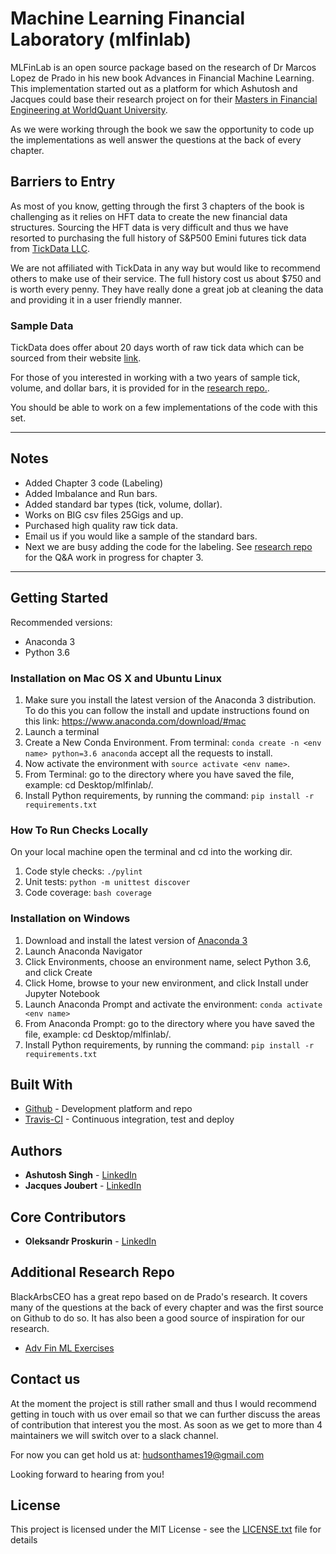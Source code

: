 # Machine Learning Financial Laboratory (mlfinlab)
MLFinLab is an open source package based on the research of Dr Marcos Lopez de Prado in his new book
Advances in Financial Machine Learning. This implementation started out as a platform for which Ashutosh and
Jacques could base their research project on for their [Masters in Financial Engineering at WorldQuant University](https://wqu.org/).

As we were working through the book we saw the opportunity to code up the implementations as well answer the 
questions at the back of every chapter. 

## Barriers to Entry
As most of you know, getting through the first 3 chapters of the book is challenging as it relies on HFT data to 
create the new financial data structures. Sourcing the HFT data is very difficult and thus we have resorted to purchasing the full history of S&P500 Emini futures tick data from [TickData LLC](https://www.tickdata.com/).

We are not affiliated with TickData in any way but would like to recommend others to make use of their service. The full history cost us about $750 and is worth every penny. They have really done a great job at cleaning the data and providing it in a user friendly manner. 

### Sample Data
TickData does offer about 20 days worth of raw tick data which can be sourced from their website [link](https://s3-us-west-2.amazonaws.com/tick-data-s3/downloads/ES_Sample.zip).

For those of you interested in working with a two years of sample tick, volume, and dollar bars, it is provided for in the [research repo.](https://github.com/hudson-and-thames/research/tree/master/Sample-Data).

You should be able to work on a few implementations of the code with this set. 

---

## Notes
* Added Chapter 3 code (Labeling)
* Added Imbalance and Run bars.
* Added standard bar types (tick, volume, dollar). 
* Works on BIG csv files 25Gigs and up.
* Purchased high quality raw tick data.
* Email us if you would like a sample of the standard bars.
* Next we are busy adding the code for the labeling. See [research repo](https://github.com/hudson-and-thames/research) for the Q&A work in progress for chapter 3.

---

## Getting Started

Recommended versions:
* Anaconda 3
* Python 3.6

### Installation on Mac OS X and Ubuntu Linux
1. Make sure you install the latest version of the Anaconda 3 distribution. To do this you can follow the install and update instructions found on this link: https://www.anaconda.com/download/#mac
2. Launch a terminal
3. Create a New Conda Environment. From terminal: ```conda create -n <env name> python=3.6 anaconda``` accept all the requests to install.
4. Now activate the environment with ```source activate <env name>```.
5. From Terminal: go to the directory where you have saved the file, example: cd Desktop/mlfinlab/.
6. Install Python requirements, by running the command: ```pip install -r requirements.txt```

### How To Run Checks Locally
On your local machine open the terminal and cd into the working dir. 
1. Code style checks: ```./pylint```
2. Unit tests: ```python -m unittest discover```
3. Code coverage: ```bash coverage```

### Installation on Windows
1. Download and install the latest version of [Anaconda 3](https://www.anaconda.com/distribution/#download-section)
2. Launch Anaconda Navigator
3. Click Environments, choose an environment name, select Python 3.6, and click Create
4. Click Home, browse to your new environment, and click Install under Jupyter Notebook
5. Launch Anaconda Prompt and activate the environment: ```conda activate <env name>```
6. From Anaconda Prompt: go to the directory where you have saved the file, example: cd Desktop/mlfinlab/.
7. Install Python requirements, by running the command: ```pip install -r requirements.txt```

## Built With
* [Github](https://github.com/hudson-and-thames/mlfinlab) - Development platform and repo
* [Travis-CI](https://www.travis-ci.com) - Continuous integration, test and deploy

## Authors

* **Ashutosh Singh** - [LinkedIn](https://www.linkedin.com/in/ashusinghpenn/)
* **Jacques Joubert** - [LinkedIn](https://www.linkedin.com/in/jacquesjoubert/)

## Core Contributors

* **Oleksandr Proskurin** - [LinkedIn](https://www.linkedin.com/in/proskurinolexandr/)

## Additional Research Repo
BlackArbsCEO has a great repo based on de Prado's research. It covers many of the questions at the back of every chapter and was the first source on Github to do so. It has also been a good source of inspiration for our research. 

* [Adv Fin ML Exercises](https://github.com/BlackArbsCEO/Adv_Fin_ML_Exercises)

## Contact us
At the moment the project is still rather small and thus I would recommend getting in touch with us over email so that we can further discuss the areas of contribution that interest you the most. As soon as we get to more than 4 maintainers we will switch over to a slack channel.

For now you can get hold us at: hudsonthames19@gmail.com

Looking forward to hearing from you!

## License

This project is licensed under the MIT License - see the [LICENSE.txt](https://github.com/hudson-and-thames/mlfinlab/blob/master/LICENSE.txt) file for details
